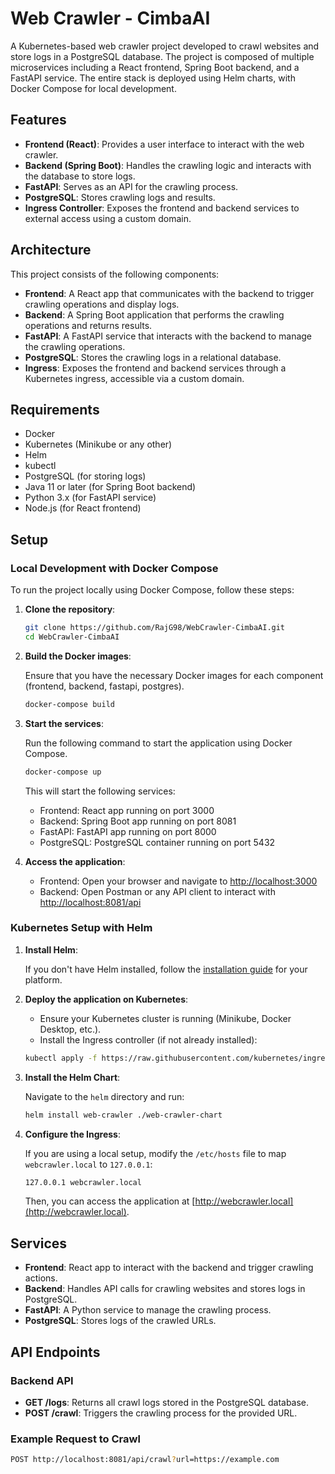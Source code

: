 # Web Crawler - CimbaAI

A Kubernetes-based web crawler project developed to crawl websites and store logs in a PostgreSQL database. The project is composed of multiple microservices including a React frontend, Spring Boot backend, and a FastAPI service. The entire stack is deployed using Helm charts, with Docker Compose for local development.

## Features

- **Frontend (React)**: Provides a user interface to interact with the web crawler.
- **Backend (Spring Boot)**: Handles the crawling logic and interacts with the database to store logs.
- **FastAPI**: Serves as an API for the crawling process.
- **PostgreSQL**: Stores crawling logs and results.
- **Ingress Controller**: Exposes the frontend and backend services to external access using a custom domain.

## Architecture

This project consists of the following components:

- **Frontend**: A React app that communicates with the backend to trigger crawling operations and display logs.
- **Backend**: A Spring Boot application that performs the crawling operations and returns results.
- **FastAPI**: A FastAPI service that interacts with the backend to manage the crawling operations.
- **PostgreSQL**: Stores the crawling logs in a relational database.
- **Ingress**: Exposes the frontend and backend services through a Kubernetes ingress, accessible via a custom domain.

## Requirements

- Docker
- Kubernetes (Minikube or any other)
- Helm
- kubectl
- PostgreSQL (for storing logs)
- Java 11 or later (for Spring Boot backend)
- Python 3.x (for FastAPI service)
- Node.js (for React frontend)

## Setup

### Local Development with Docker Compose

To run the project locally using Docker Compose, follow these steps:

1. **Clone the repository**:

   ```bash
   git clone https://github.com/RajG98/WebCrawler-CimbaAI.git
   cd WebCrawler-CimbaAI
   ```

2. **Build the Docker images**:

   Ensure that you have the necessary Docker images for each component (frontend, backend, fastapi, postgres).

   ```bash
   docker-compose build
   ```

3. **Start the services**:

   Run the following command to start the application using Docker Compose.

   ```bash
   docker-compose up
   ```

   This will start the following services:

   - Frontend: React app running on port 3000
   - Backend: Spring Boot app running on port 8081
   - FastAPI: FastAPI app running on port 8000
   - PostgreSQL: PostgreSQL container running on port 5432

4. **Access the application**:
   - Frontend: Open your browser and navigate to [http://localhost:3000](http://localhost:3000)
   - Backend: Open Postman or any API client to interact with [http://localhost:8081/api](http://localhost:8081/api)

### Kubernetes Setup with Helm

1. **Install Helm**:

   If you don't have Helm installed, follow the [installation guide](https://helm.sh/docs/intro/install/) for your platform.

2. **Deploy the application on Kubernetes**:

   - Ensure your Kubernetes cluster is running (Minikube, Docker Desktop, etc.).
   - Install the Ingress controller (if not already installed):

   ```bash
   kubectl apply -f https://raw.githubusercontent.com/kubernetes/ingress-nginx/main/deploy/static/provider/cloud/deploy.yaml
   ```

3. **Install the Helm Chart**:

   Navigate to the `helm` directory and run:

   ```bash
   helm install web-crawler ./web-crawler-chart
   ```

4. **Configure the Ingress**:

   If you are using a local setup, modify the `/etc/hosts` file to map `webcrawler.local` to `127.0.0.1`:

   ```bash
   127.0.0.1 webcrawler.local
   ```

   Then, you can access the application at [http://webcrawler.local](http://webcrawler.local).

## Services

- **Frontend**: React app to interact with the backend and trigger crawling actions.
- **Backend**: Handles API calls for crawling websites and stores logs in PostgreSQL.
- **FastAPI**: A Python service to manage the crawling process.
- **PostgreSQL**: Stores logs of the crawled URLs.

## API Endpoints

### Backend API

- **GET /logs**: Returns all crawl logs stored in the PostgreSQL database.
- **POST /crawl**: Triggers the crawling process for the provided URL.

### Example Request to Crawl

```bash
POST http://localhost:8081/api/crawl?url=https://example.com
```
